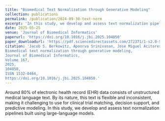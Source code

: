 ```yaml
---
title: "Biomedical Text Normalization through Generative Modeling"
collection: publications
permalink: /publication/2024-09-30-text-norm
excerpt: 'In this study, we develop and assess text normalization pipelines built using large-language models.'
date: 2025-05-25
venue: 'Journal of Biomedical Informatics'
paperurl: 'https://doi.org/10.1016/j.jbi.2025.104850'
paper_downloadurl: 'https://pdf.sciencedirectassets.com/272371/1-s2.0-S1532046425X0006X/1-s2.0-S1532046425000796/main.pdf?X-Amz-Security-Token=IQoJb3JpZ2luX2VjEB0aCXVzLWVhc3QtMSJHMEUCIQCYotSnZRe3r%2FRpNZxLccK%2FAESamZxuGXLarNczOYasQwIgSpbMyjwUtQ5fDT%2FElhKKrBTfuw4A13nmjjsfoNG6A78quwUItf%2F%2F%2F%2F%2F%2F%2F%2F%2F%2FARAFGgwwNTkwMDM1NDY4NjUiDD5dxuPWn2sCKxjIOCqPBen%2FG5fMvuwqheKpU6trlvan12aVV2TUd%2FMstQdbmFbL9Wg4eOGEPBwbNdkSK3C9wgGkcjtjc5pNVHnh%2FroqGyycQr6y6mS%2BIuiskAAfSzrsxjN22IEqOuCNMn0AMh8mNbl0I%2Fxp1h1pOfEB6DuLrkjB5cZle1kxmObig3V9euCXhm%2B79pMaHBe1x0jD7U%2F8wuuQhRfhlBZcW8zONf%2FWZJPYm7d1cMWqY48SN%2F7feCqsOW1CIr8a6upBfaIibs83VTtyCQ13Ys1%2F94h1jy5Tb2RpnOcys0WGHtds9c1YDyG7aNAvl36h2cBeU7bvWervuXbV1GyzFq3ElvihGPdYGpzPFefQ1ZMj%2BNoPWWTUPWN4rkrIBZoSQ%2BZecOVCWl5hiiv6RBfLTtG1clTEhzB5EmISwW9qWyuLljQmUP55N5NziBdM74ozXpoTa389giTZiI5co1nqwc3BENdQ3yp4Zd3XcV0NAvdiOtGqspP2aF%2F2%2FyRjFOpU1U0ymQbhrgNAiv1I9xOO8p8G77%2BWcjYWhWByfNj7RM1IDAVI7JupO%2BktU%2F5AfWoorVJj7A7x5CQUgeHwofQG59vc401bfqxlFUy8s61yzPQy1GQCBaBz71mILwMHidc3Ew%2FSpUQFo7JkPJzqrP%2FUhFimW%2B%2BoG%2Fs90AF00MDy1tGO49G%2BHgVgbR2i2vCySQ5Fw9pKniEfureyezQBMPSTQvj0uoJAl3ArRCp09NZ%2Fsg52vwXzYCyt0u7aoPLglU2jE1MjFr9dIydlaf13k5Lx4JFvzeybifBNIUxWiwXfrmUz7yTmqocUKfIoP1A50hiG65lmZV39KK84WBvphDxabnr4zx7t9SvOJVb743rNoIvVqsVFm%2B3dlf8wlMmXxwY6sQE5Twr%2Fqr%2B%2BxkM7RoVo%2B2CRgFAqzfWGbTDsRZ8DiSaWHiHrWPa7rVFAfDfjisNrjgTFhnUXdWa2HYrgnTw1FZTIrcs7Vxhp%2BlRP%2BlmJWb76PNgRYhPGXTUckibF8ke1whnqLycZdGpWhZAap6a3r2KJwe39f4%2BHxNGByopuRkpDL8WWELO6IcCreHUgmJznjUFh3EGP2QLk%2BxgTpUoB67q%2BctItHwGoXC3i0FDenEH8G8A%3D&X-Amz-Algorithm=AWS4-HMAC-SHA256&X-Amz-Date=20251008T050318Z&X-Amz-SignedHeaders=host&X-Amz-Expires=299&X-Amz-Credential=ASIAQ3PHCVTYXBL47OON%2F20251008%2Fus-east-1%2Fs3%2Faws4_request&X-Amz-Signature=ba3dfc7adf3a1ec19f611a7c251b586c0d530c1b05e0b269248bdb2fd133e75f&hash=c4a064755cf51027fe4a4c530d43be52e62363c9369e8812415620c1bd8b5357&host=68042c943591013ac2b2430a89b270f6af2c76d8dfd086a07176afe7c76c2c61&pii=S1532046425000796&tid=spdf-a2458491-9629-4ac5-932d-3000da5ddf9d&sid=02a8add75218f447a028e7d21b99d2929c92gxrqa&type=client&tsoh=d3d3LnNjaWVuY2VkaXJlY3QuY29t&rh=d3d3LnNjaWVuY2VkaXJlY3QuY29t&ua=0f165e57005752575b0656&rr=98b3174a1a1f51f0&cc=us'
citation: 'Jacob S. Berkowitz, Apoorva Srinivasan, Jose Miguel Acitores Cortina, Yasaman Fatapour, Nicholas P Tatonetti,
Biomedical text normalization through generative modeling,
Journal of Biomedical Informatics,
Volume 167,
2025,
104850,
ISSN 1532-0464,
https://doi.org/10.1016/j.jbi.2025.104850.'
---
```


Around 80% of electronic health record (EHR) data consists of unstructured medical language text. By its nature, this text is flexible and inconsistent, making it challenging to use for clinical trial matching, decision support, and predictive modeling. In this study, we develop and assess text normalization pipelines built using large-language models.